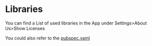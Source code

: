 # Libraries

You can find a List of used libraries in the App under Settings>About Us>Show Licenses

You could also refer to the [pubspec.yaml](pubspec.yaml)
